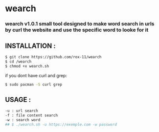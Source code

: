 wearch
===

<h3> wearch v1.0.1 small tool designed to make word search in urls by curl the website and use the specific word to looke for it </h3> 


## INSTALLATION :

```bash 
$ git clone https://github.com/rox-11/wearch
$ cd /wearch
$ chmod +x wearch.sh
```
if you dont have curl and grep: 

```bash
$ sudo pacman -S curl grep 
```
## USAGE :

```bash
-u : url search 
-f : file content search
-w : search word 
## $ ./wearch.sh -u https://exemple.com -w password
```
